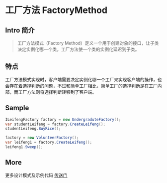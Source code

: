 ﻿# 工厂方法 FactoryMethod

## Intro 简介

> 工厂方法模式（Factory Method）定义一个用于创建对象的接口，让子类决定实例化哪一个类。工厂方法使一个类的实例化延迟到子类。

## 特点

工厂方法模式实现时，客户端需要决定实例化哪一个工厂来实现客户端的操作，也会存在着选择判断的问题，不过和简单工厂相比，简单工厂的选择判断是在工厂内部，而工厂方法则将选择判断转移到了客户端。

## Sample

``` csharp
ILeifengFactory factory = new UndergraduteFactory();
var studentLeifeng = factory.CreateLeifeng();
studentLeifeng.BuyRice();

factory = new VolunteerFactory();
var leifeng1 = factory.CreateLeifeng();
leifeng1.Sweep();
```

## More

更多设计模式及示例代码 [传送门](https://github.com/WeihanLi/DesignPatterns)
